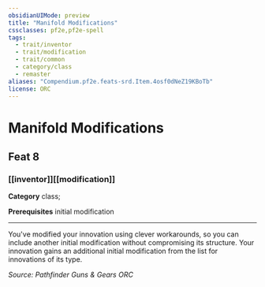 ```yaml
---
obsidianUIMode: preview
title: "Manifold Modifications"
cssclasses: pf2e,pf2e-spell
tags:
  - trait/inventor
  - trait/modification
  - trait/common
  - category/class
  - remaster
aliases: "Compendium.pf2e.feats-srd.Item.4osf0dNeZ19KBoTb"
license: ORC
---
```

# Manifold Modifications
## Feat 8
### [[inventor]][[modification]]

**Category** class; 



**Prerequisites** initial modification
* * *
You've modified your innovation using clever workarounds, so you can include another initial modification without compromising its structure. Your innovation gains an additional initial modification from the list for innovations of its type.

*Source: Pathfinder Guns & Gears*
*ORC*